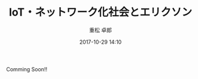 ﻿---
title: IoT・ネットワーク化社会とエリクソン
description: "IoT・ネットワーク化社会とエリクソン"
date: 2017-10-29 14:10
sessionlevel: 50
author: 重松 卓郎
category: sessions
---
Comming Soon!!
